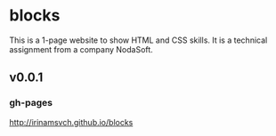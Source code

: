 # blocks
This is a 1-page website to show HTML and CSS skills. It is a technical assignment from a company NodaSoft.

## v0.0.1

### gh-pages
http://irinamsvch.github.io/blocks